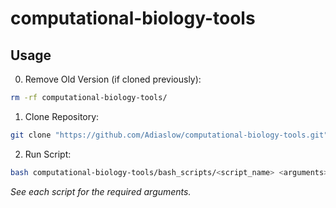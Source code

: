 # computational-biology-tools
## Usage
0. Remove Old Version (if cloned previously):
```bash
rm -rf computational-biology-tools/
```
1. Clone Repository:
```bash
git clone "https://github.com/Adiaslow/computational-biology-tools.git"
```
2. Run Script:
```bash
bash computational-biology-tools/bash_scripts/<script_name> <arguments>
```
*See each script for the required arguments.*
